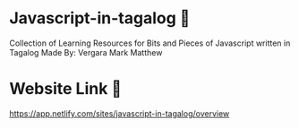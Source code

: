 # Javascript-in-tagalog 🌟
Collection of Learning Resources for Bits and Pieces of Javascript written in Tagalog
Made By: Vergara Mark Matthew

# Website Link 🌟
https://app.netlify.com/sites/javascript-in-tagalog/overview
